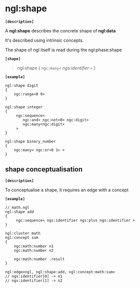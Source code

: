# ngl:shape

__`[description]`__

A **ngl:shape** describes the concrete shape of **ngl:data**

It's described using intrinsic concepts.

The shape of ngl itself is read during the ngl:phase:shape

__`[shape]`__

> ngl:shape { `ngc:many<` _ngs:identifier_ `>` }

__`[example]`__


```
ngl:shape digit
{
    ngc:range<0 9>
}

ngl:shape integer
{
     ngc:sequence<
        ngc:and< ngc:not<0> ngc:digit>
        ngc:many<ngc:digit>
     >
}

ngl:shape binary_number
{
    ngc:many< ngc:or<0 1> >
}
```

## shape conceptualisation

__`[description]`__

To conceptualise a shape, it requires an edge with a concept

__`[example]`__

````
// math.ngl
ngl:shape add
{
     ngc:sequence< ngs:identifier ngs:plus ngs:identifier >
}

ngl:cluster math
ngl:concept sum
{
    ngc:math:number n1
    ngc:math:number n2

    ngc:math:number .result
}

ngl:edge<ngl, ngl:shape:add, ngl:concept:math:sum>
// ngs:identifier[0] -> n1
// ngs:identifier[1] -> n2
````

